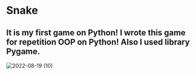# Snake
## It is my first game on Python! I wrote this game for repetition OOP on Python! Also I used library Pygame. 
![2022-08-19 (10)](https://user-images.githubusercontent.com/55129151/185699475-a821f596-21a7-486b-a715-0866d3fe8ea3.png)
